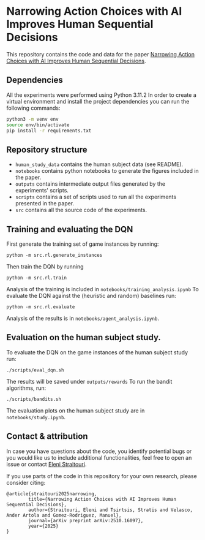 # Narrowing Action Choices with AI Improves Human Sequential Decisions

This repository contains the code and data for the paper [Narrowing Action Choices with AI Improves Human Sequential Decisions](https://arxiv.org/abs/2510.16097).

## Dependencies

All the experiments were performed using Python 3.11.2 In order to create a virtual environment and install the project dependencies you can run the following commands:

```bash
python3 -m venv env
source env/bin/activate
pip install -r requirements.txt
```

## Repository structure


- `human_study_data` contains the human subject data (see README).
- `notebooks` contains python notebooks to generate the figures included in the paper.
- `outputs` contains intermediate output files generated by the experiments' scripts.
- `scripts` contains a set of scripts used to run all the experiments presented in the paper. 
- `src` contains all the source code of the experiments.

## Training and evaluating the DQN
First generate the training set of game instances by running:

```
python -m src.rl.generate_instances
```

Then train the DQN by running 

```
python -m src.rl.train
```

Analysis of the training is included in `notebooks/training_analysis.ipynb` To evaluate the DQN against the (heuristic and random) baselines run:

```
python -m src.rl.evaluate
```

Analysis of the results is in `notebooks/agent_analysis.ipynb`.

## Evaluation on the human subject study.

To evaluate the DQN on the game instances of the human subject study run:

```
./scripts/eval_dqn.sh
```
The results will be saved under `outputs/rewards`
To run the bandit algorithms, run: 
```
./scripts/bandits.sh
```

The evaluation plots on the human subject study are in `notebooks/study.ipynb`. 

## Contact & attribution

In case you have questions about the code, you identify potential bugs or you would like us to include additional functionalities, feel free to open an issue or contact [Eleni Straitouri](mailto:estraitouri@mpi-sws.org).

If you use parts of the code in this repository for your own research, please consider citing:

```
@article{straitouri2025narrowing,
        title={Narrowing Action Choices with AI Improves Human Sequential Decisions},
        author={Straitouri, Eleni and Tsirtsis, Stratis and Velasco, Ander Artola and Gomez-Rodriguez, Manuel},
        journal={arXiv preprint arXiv:2510.16097},
        year={2025}
}
```

